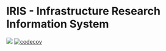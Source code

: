 # IRIS - Infrastructure Research Information System
![](https://github.com/lawrence-b/iris/workflows/Analyser%20Clients%20Interface/badge.svg)
[![codecov](https://codecov.io/gh/lawrence-b/iris/branch/master/graph/badge.svg?token=yzF2kxTgQs)](https://codecov.io/gh/lawrence-b/iris)
